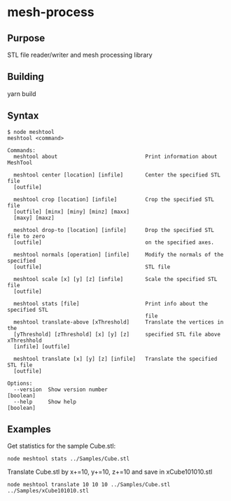# mesh-process

## Purpose
STL file reader/writer and mesh processing library

## Building

yarn build

## Syntax
```
$ node meshtool 
meshtool <command>

Commands:
  meshtool about                            Print information about MeshTool

  meshtool center [location] [infile]       Center the specified STL file
  [outfile]
  
  meshtool crop [location] [infile]         Crop the specified STL file
  [outfile] [minx] [miny] [minz] [maxx]
  [maxy] [maxz]
  
  meshtool drop-to [location] [infile]      Drop the specified STL file to zero
  [outfile]                                 on the specified axes.
  
  meshtool normals [operation] [infile]     Modify the normals of the specified
  [outfile]                                 STL file
  
  meshtool scale [x] [y] [z] [infile]       Scale the specified STL file
  [outfile]
  
  meshtool stats [file]                     Print info about the specified STL
                                            file
  meshtool translate-above [xThreshold]     Translate the vertices in the
  [yThreshold] [zThreshold] [x] [y] [z]     specified STL file above xThreshhold
  [infile] [outfile]
  
  meshtool translate [x] [y] [z] [infile]   Translate the specified STL file
  [outfile]

Options:
  --version  Show version number                                       [boolean]
  --help     Show help                                                 [boolean]
```

## Examples

Get statistics for the sample Cube.stl:
```
node meshtool stats ../Samples/Cube.stl
```

Translate Cube.stl by x+=10, y+=10, z+=10 and save in xCube101010.stl
```
node meshtool translate 10 10 10 ../Samples/Cube.stl ../Samples/xCube101010.stl
```



